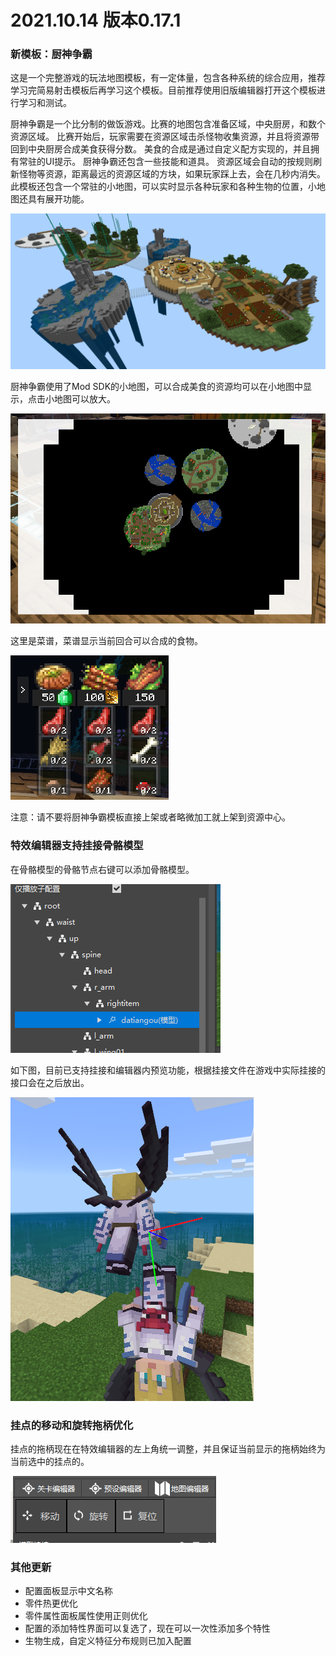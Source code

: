 # 2021.10.14 版本0.17.1

### 新模板：厨神争霸

这是一个完整游戏的玩法地图模板，有一定体量，包含各种系统的综合应用，推荐学习完简易射击模板后再学习这个模板。目前推荐使用旧版编辑器打开这个模板进行学习和测试。

厨神争霸是一个比分制的做饭游戏。比赛的地图包含准备区域，中央厨房，和数个资源区域。
比赛开始后，玩家需要在资源区域击杀怪物收集资源，并且将资源带回到中央厨房合成美食获得分数。
美食的合成是通过自定义配方实现的，并且拥有常驻的UI提示。
厨神争霸还包含一些技能和道具。
资源区域会自动的按规则刷新怪物等资源，距离最远的资源区域的方块，如果玩家踩上去，会在几秒内消失。
此模板还包含一个常驻的小地图，可以实时显示各种玩家和各种生物的位置，小地图还具有展开功能。

![image-20211013180106741](./images/image-20211013180106741.png)

厨神争霸使用了Mod SDK的小地图，可以合成美食的资源均可以在小地图中显示，点击小地图可以放大。

![image-20211013195837091](./images/image-20211013195837091.png)

这里是菜谱，菜谱显示当前回合可以合成的食物。

![image-20211013195906008](./images/image-20211013195906008.png)

注意：请不要将厨神争霸模板直接上架或者略微加工就上架到资源中心。

### 特效编辑器支持挂接骨骼模型

在骨骼模型的骨骼节点右键可以添加骨骼模型。

![image-20211013202851873](./images/image-20211013202851873.png)

如下图，目前已支持挂接和编辑器内预览功能，根据挂接文件在游戏中实际挂接的接口会在之后放出。

![image-20211013202930728](./images/image-20211013202930728.png)

### 挂点的移动和旋转拖柄优化

挂点的拖柄现在在特效编辑器的左上角统一调整，并且保证当前显示的拖柄始终为当前选中的挂点的。

![image-20211013203046837](./images/image-20211013203046837.png)

### 其他更新

- 配置面板显示中文名称
- 零件热更优化
- 零件属性面板属性使用正则优化
- 配置的添加特性界面可以复选了，现在可以一次性添加多个特性
- 生物生成，自定义特征分布规则已加入配置
